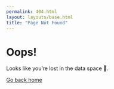 ```yaml
---
permalink: 404.html
layout: layouts/base.html
title: "Page Not Found"
---
```

# Oops!  
Looks like you’re lost in the data space 🌌.  

[Go back home](/Website-3.0/)

